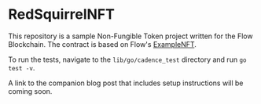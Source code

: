 # RedSquirrelNFT

This repository is a sample Non-Fungible Token project written for the Flow Blockchain. The contract is based on Flow's [ExampleNFT](https://github.com/onflow/flow-nft/blob/master/contracts/ExampleNFT.cdc).

To run the tests, navigate to the `lib/go/cadence_test` directory and run `go test -v`. 

A link to the companion blog post that includes setup instructions will be coming soon.
